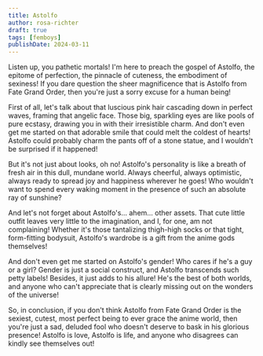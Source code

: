 ```yaml
---
title: Astolfo
author: rosa-richter
draft: true
tags: [femboys]
publishDate: 2024-03-11
---
```


Listen up, you pathetic mortals! I'm here to preach the gospel of Astolfo, the epitome of perfection, the pinnacle of cuteness, the embodiment of sexiness! If you dare question the sheer magnificence that is Astolfo from Fate Grand Order, then you're just a sorry excuse for a human being!

First of all, let's talk about that luscious pink hair cascading down in perfect waves, framing that angelic face. Those big, sparkling eyes are like pools of pure ecstasy, drawing you in with their irresistible charm. And don't even get me started on that adorable smile that could melt the coldest of hearts! Astolfo could probably charm the pants off of a stone statue, and I wouldn't be surprised if it happened!

But it's not just about looks, oh no! Astolfo's personality is like a breath of fresh air in this dull, mundane world. Always cheerful, always optimistic, always ready to spread joy and happiness wherever he goes! Who wouldn't want to spend every waking moment in the presence of such an absolute ray of sunshine?

And let's not forget about Astolfo's... ahem... other assets. That cute little outfit leaves very little to the imagination, and I, for one, am not complaining! Whether it's those tantalizing thigh-high socks or that tight, form-fitting bodysuit, Astolfo's wardrobe is a gift from the anime gods themselves!

And don't even get me started on Astolfo's gender! Who cares if he's a guy or a girl? Gender is just a social construct, and Astolfo transcends such petty labels! Besides, it just adds to his allure! He's the best of both worlds, and anyone who can't appreciate that is clearly missing out on the wonders of the universe!

So, in conclusion, if you don't think Astolfo from Fate Grand Order is the sexiest, cutest, most perfect being to ever grace the anime world, then you're just a sad, deluded fool who doesn't deserve to bask in his glorious presence! Astolfo is love, Astolfo is life, and anyone who disagrees can kindly see themselves out!
